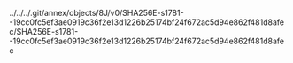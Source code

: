 ../../../.git/annex/objects/8J/v0/SHA256E-s1781--19cc0fc5ef3ae0919c36f2e13d1226b25174bf24f672ac5d94e862f481d8afec/SHA256E-s1781--19cc0fc5ef3ae0919c36f2e13d1226b25174bf24f672ac5d94e862f481d8afec